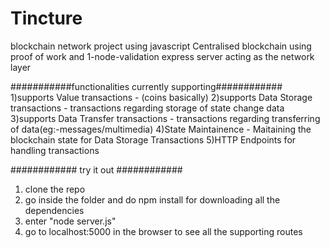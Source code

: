 # Tincture
blockchain network project using javascript
Centralised blockchain using proof of work and 1-node-validation
express server acting as the network layer

###########functionalities currently supporting############
1)supports Value transactions - (coins basically)
2)supports Data Storage transactions - transactions regarding storage of state change data
3)supports Data Transfer transactions - transactions regarding transferring of data(eg:-messages/multimedia)
4)State Maintainence - Maitaining the blockchain state for Data Storage Transactions
5)HTTP Endpoints for handling transactions

############ try it out ############ 
1) clone the repo
2) go inside the folder and do npm install for downloading all the dependencies
3) enter "node server.js"
4) go to localhost:5000 in the browser to see all the supporting routes
